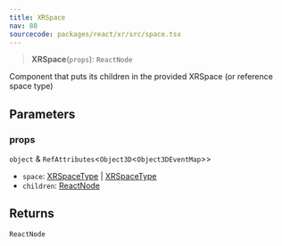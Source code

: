 ```yaml
---
title: XRSpace
nav: 80
sourcecode: packages/react/xr/src/space.tsx
---
```


> **XRSpace**(`props`): `ReactNode`

Component that puts its children in the provided XRSpace (or reference space type)

## Parameters

### props

`object` & `RefAttributes`\<`Object3D`\<`Object3DEventMap`\>\>

* `space`: [XRSpaceType](https://developer.mozilla.org/en-US/docs/Web/API/XRSpace) | [XRSpaceType](https://pmndrs.github.io/xr/docs/api/space.XRSpaceType)
* `children`: [ReactNode](https://reactjs.org/docs/introducing-jsx.html#react-jsx)

## Returns

`ReactNode`
